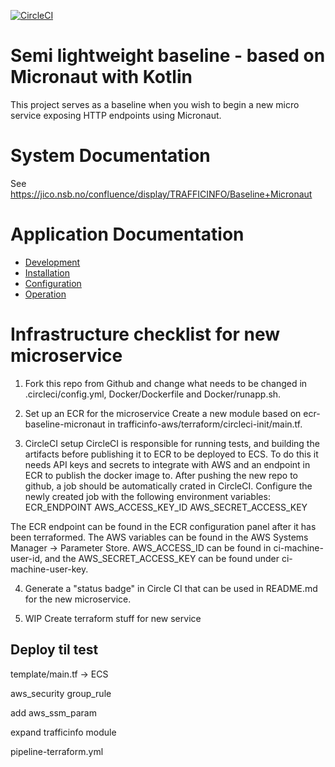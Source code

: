[![CircleCI](https://circleci.com/gh/nsbno/trafficinfo-baseline-micronaut.svg?style=svg&circle-token=67eb02d828d5a7e61e775f7840c387cc5be36dca)](https://circleci.com/gh/nsbno/trafficinfo-baseline-micronaut)


# Semi lightweight baseline - based on Micronaut with Kotlin
This project serves as a baseline when you wish to begin a new micro service exposing HTTP endpoints using Micronaut.

# System Documentation
See https://jico.nsb.no/confluence/display/TRAFFICINFO/Baseline+Micronaut

# Application Documentation
- [Development](/docs/development.md)
- [Installation](/docs/installation.md)
- [Configuration](/docs/configuration.md)
- [Operation](/docs/operation.md)

# Infrastructure checklist for new microservice
1. Fork this repo from Github and change what needs to be changed in .circleci/config.yml, Docker/Dockerfile and 
Docker/runapp.sh.

2. Set up an ECR for the microservice
Create a new module based on ecr-baseline-micronaut in trafficinfo-aws/terraform/circleci-init/main.tf.

3. CircleCI setup
CircleCI is responsible for running tests, and building the artifacts before publishing it to ECR to be deployed to ECS.
To do this it needs API keys and secrets to integrate with AWS and an endpoint in ECR to publish the docker image to. 
After pushing the new repo to github, a job should be automatically crated in CircleCI. Configure the newly 
created job with the following environment variables:
ECR_ENDPOINT
AWS_ACCESS_KEY_ID
AWS_SECRET_ACCESS_KEY

The ECR endpoint can be found in the ECR configuration panel after it has been terraformed. The AWS variables can be
found in the AWS Systems Manager -> Parameter Store. AWS_ACCESS_ID can be found in ci-machine-user-id, and the 
AWS_SECRET_ACCESS_KEY can be found under ci-machine-user-key.
 
4. Generate a "status badge" in Circle CI that can be used in README.md for the new microservice. 

5. WIP Create terraform stuff for new service
## Deploy til test
template/main.tf -> ECS

aws_security group_rule

add aws_ssm_param

expand trafficinfo module

pipeline-terraform.yml
